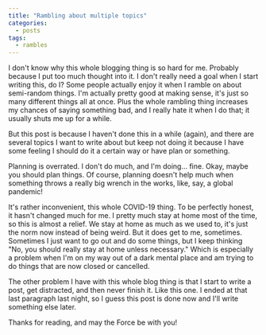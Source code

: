 ```yaml
---
title: "Rambling about multiple topics"
categories: 
  - posts
tags:
  - rambles
---
```


I don't know why this whole blogging thing is so hard for me. Probably because I
put too much thought into it. I don't really need a goal when I start writing
this, do I? Some people actually enjoy it when I ramble on about semi-random
things. I'm actually pretty good at making sense, it's just so many different
things all at once. Plus the whole rambling thing increases my chances of saying
something bad, and I really hate it when I do that; it usually shuts me up for a
while.

But this post is because I haven't done this in a while (again), and there are
several topics I want to write about but keep not doing it because I have some
feeling I should do it a certain way or have  plan or something.

Planning is overrated. I don't do much, and I'm doing... fine. Okay, maybe you
should plan things. Of course, planning doesn't help much when something throws
a really big wrench in the works, like, say, a global pandemic!

It's rather inconvenient, this whole COVID-19 thing. To be perfectly honest, it
hasn't changed much for me. I pretty much stay at home most of the time, so this
is almost a relief. We stay at home as much as we used to, it's just the norm
now instead of being weird. But it does get to me, sometimes. Sometimes I just
want to go out and do some things, but I keep thinking "No, you should really
stay at home unless necessary." Which is especially a problem when I'm on my way
out of a dark mental place and am trying to do things that are now closed or
cancelled.

The other problem I have with this whole blog thing is that I start to write a
post, get distracted, and then never finish it. Like this one. I ended at that
last paragraph last night, so I guess this post is done now and I'll write
something else later.

Thanks for reading, and may the Force be with you!
